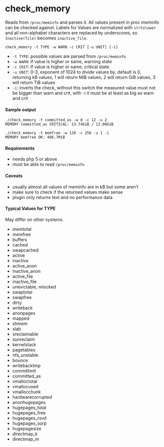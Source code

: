# check_memory

Reads from `/proc/meminfo` and parses it. All values present in proc meminfo can be checked against.
Labels for Values are normalized with ``strtolower`` and all non-alphabet characters are replaced by underscores, 
so ``Inactive(file)`` becomes ``inactive_file``. 

``check_memory -t TYPE -w WARN -c CRIT [-u UNIT] [-i]``

- ``-t TYPE``: possible values are parsed from ``/proc/meminfo`` 
- ``-w WARN``: if value is higher or same, warning state
- ``-c CRIT``: if value is higher or same, critical state
- ``-u UNIT``: 0-3, exponent of 1024 to divide values by, default is 0, returning kB values, 1 will return MiB values, 2 will return GiB values, 3 will return TiB values
- ``-i``: inverts the check, without this switch the measured value must not be bigger than warn and crit, with -i it must be at least as big as warn and crit

#### Sample output

```
./check_memory -t committed_as -w 8 -c 12 -u 2
MEMORY committed_as CRITICAL: 13.74GiB / 12.00GiB
```

```
./check_memory -t memfree -w 128 -c 256 -u 1 -i
MEMORY memfree OK: 406.7MiB
```

#### Requirements

- needs php 5 or above
- must be able to read ``/proc/meminfo``

#### Caveats

- usually almost all values of meminfo are in kB but some aren't
- make sure to check if the returned values make sense
- plugin only returns text and no performance data

#### Typical Values for TYPE

May differ on other systems.

  - memtotal 
  - memfree
  - buffers
  - cached
  - swapcached
  - active
  - inactive
  - active_anon
  - inactive_anon
  - active_file
  - inactive_file
  - unevictable, mlocked
  - swaptotal
  - swapfree
  - dirty
  - writeback
  - anonpages
  - mapped
  - shmem
  - slab
  - sreclaimable
  - sunreclaim
  - kernelstack
  - pagetables
  - nfs_unstable
  - bounce
  - writebacktmp
  - commitlimit
  - committed_as
  - vmalloctotal
  - vmallocused
  - vmallocchunk
  - hardwarecorrupted
  - anonhugepages
  - hugepages_total
  - hugepages_free
  - hugepages_rsvd
  - hugepages_surp
  - hugepagesize
  - directmap_k
  - directmap_m